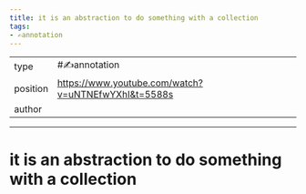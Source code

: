 ```yaml
---
title: it is an abstraction to do something with a collection
tags:
- ✍️annotation
---
```



<table>
<tr>
<td> type </td>
<td> #✍️annotation </td>
</tr>
<tr>
<td> position </td>
<td> <a href="https://www.youtube.com/watch?v=uNTNEfwYXhI&t=5588s">https://www.youtube.com/watch?v=uNTNEfwYXhI&t=5588s</a> </td>
</tr>
<tr>
<td> author </td>
<td>  </td>
</tr>
</table>


---

# it is an abstraction to do something with a collection
